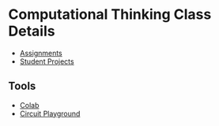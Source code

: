 # Computational Thinking Class Details

* [Assignments](/ct-assignments)
* [Student Projects](/ct-projects)


## Tools
* [Colab](/colab)
* [Circuit Playground](/cpx)